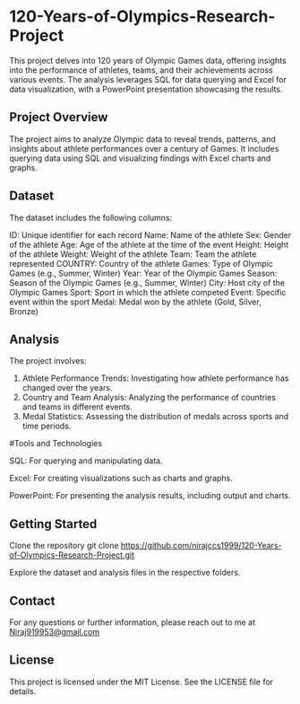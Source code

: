 # 120-Years-of-Olympics-Research-Project
This project delves into 120 years of Olympic Games data, offering insights into the performance of athletes, teams, and their achievements across various events. The analysis leverages SQL for data querying and Excel for data visualization, with a PowerPoint presentation showcasing the results.

## Project Overview
The project aims to analyze Olympic data to reveal trends, patterns, and insights about athlete performances over a century of Games. It includes querying data using SQL and visualizing findings with Excel charts and graphs.

## Dataset
The dataset includes the following columns:

ID: Unique identifier for each record
Name: Name of the athlete
Sex: Gender of the athlete
Age: Age of the athlete at the time of the event
Height: Height of the athlete
Weight: Weight of the athlete
Team: Team the athlete represented
COUNTRY: Country of the athlete
Games: Type of Olympic Games (e.g., Summer, Winter)
Year: Year of the Olympic Games
Season: Season of the Olympic Games (e.g., Summer, Winter)
City: Host city of the Olympic Games
Sport: Sport in which the athlete competed
Event: Specific event within the sport
Medal: Medal won by the athlete (Gold, Silver, Bronze)


## Analysis
The project involves:

1. Athlete Performance Trends: Investigating how athlete performance has changed over the years.
2. Country and Team Analysis: Analyzing the performance of countries and teams in different events.
3. Medal Statistics: Assessing the distribution of medals across sports and time periods.

#Tools and Technologies

SQL: For querying and manipulating data.

Excel: For creating visualizations such as charts and graphs.

PowerPoint: For presenting the analysis results, including output and charts.


## Getting Started

Clone the repository
    git clone https://github.com/nirajccs1999/120-Years-of-Olympics-Research-Project.git

Explore the dataset and analysis files in the respective folders.

## Contact
For any questions or further information, please reach out to me at Niraj919953@gmail.com

## License
This project is licensed under the MIT License. See the LICENSE file for details.




